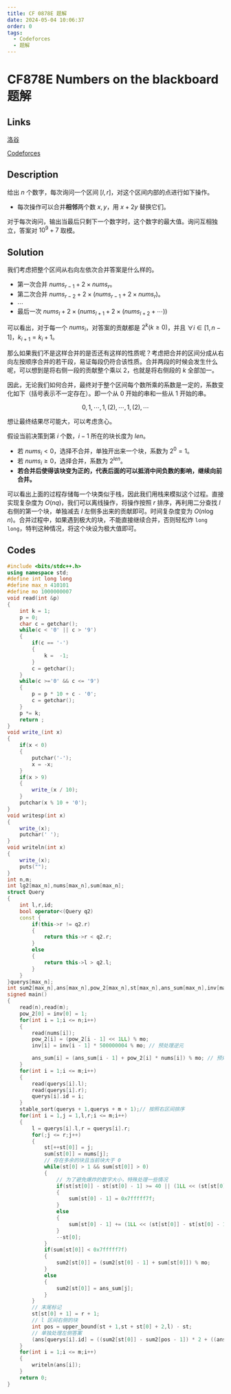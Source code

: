 ```yaml
---
title: CF 0878E 题解
date: 2024-05-04 10:06:37
order: 0
tags:
  - Codeforces
  - 题解
---
```

<!---->
<!--more-->

# CF878E Numbers on the blackboard 题解

## Links

[洛谷](https://www.luogu.com.cn/problem/CF878E)

[Codeforces](https://codeforces.com/problemset/problem/878/E)

## Description

给出 $n$ 个数字，每次询问一个区间 $[l,r]$，对这个区间内部的点进行如下操作。 
- 每次操作可以合并**相邻**两个数 $x,y$，用 $x+2y$ 替换它们。

对于每次询问，输出当最后只剩下一个数字时，这个数字的最大值。询问互相独立，答案对 $10^9 + 7$ 取模。

## Solution

我们考虑把整个区间从右向左依次合并答案是什么样的。

- 第一次合并 $nums_{r - 1} + 2 \times nums_{r}$。
- 第二次合并 $nums_{r - 2} + 2 \times \left (nums_{r - 1} + 2 \times nums_{r} \right)$。
- $\cdots$
- 最后一次 $nums_{l} + 2 \times \left (nums_{l + 1} + 2\times ( nums_{l + 2}  + \cdots )\right)$

可以看出，对于每一个 $nums_{i}$，对答案的贡献都是 $2^{k} (k \geq 0)$，并且 $\forall i \in [1,n-1]$，$k_{i + 1} = k_{i} + 1$。

那么如果我们不是这样合并的是否还有这样的性质呢？考虑把合并的区间分成从右向左按顺序合并的若干段，易证每段仍符合该性质。合并两段的时候会发生什么呢，可以想到是将右侧一段的贡献整个乘以 $2$，也就是将右侧段的 $k$ 全部加一。

因此，无论我们如何合并，最终对于整个区间每个数所乘的系数是一定的，系数变化如下（括号表示不一定存在）。即一个从 $0$ 开始的串和一些从 $1$ 开始的串。

$$0,1,\cdots,1,(2),\cdots,1,(2),\cdots$$

想让最终结果尽可能大，可以考虑贪心。

假设当前决策到第 $i$ 个数，$i - 1$ 所在的块长度为 $len$。

- 若 $nums_{i} < 0$，选择不合并，单独开出来一个块，系数为 $2^{0} = 1$。
- 若 $nums_{i} \ge 0$，选择合并，系数为 $2^{len}$。
- **若合并后使得该块变为正的，代表后面的可以抵消中间负数的影响，继续向前合并。**

可以看出上面的过程存储每一个块类似于栈，因此我们用栈来模拟这个过程。直接实现复杂度为 $O(nq)$，我们可以离线操作，将操作按照 $r$ 排序，再利用二分查找 $l$ 右侧的第一个块，单独减去 $l$ 左侧多出来的贡献即可。时间复杂度变为 $O(n \log n)$。合并过程中，如果遇到极大的块，不能直接继续合并，否则轻松炸 `long long`，特判这种情况，将这个块设为极大值即可。


## Codes

```cpp
#include <bits/stdc++.h>
using namespace std;
#define int long long 
#define max_n 410101
#define mo 1000000007
void read(int &p)
{
    int k = 1;
    p = 0;
    char c = getchar();
    while(c < '0' || c > '9')
    {
        if(c == '-')
        {
            k =  -1;
        }
        c = getchar();
    }
    while(c >='0' && c <= '9')
    {
        p = p * 10 + c - '0';
        c = getchar();
    }
    p *= k;
    return ;
}
void write_(int x)
{
    if(x < 0)
    {
        putchar('-');
        x = -x;
    }
    if(x > 9)
    {
        write_(x / 10);
    }
    putchar(x % 10 + '0');
}
void writesp(int x)
{
    write_(x);
    putchar(' ');
}
void writeln(int x)
{
    write_(x);
    puts("");
}
int n,m;
int lg2[max_n],nums[max_n],sum[max_n];
struct Query
{
    int l,r,id;
    bool operator<(Query q2)
    const {
        if(this->r != q2.r)
        {
            return this->r < q2.r;
        }
        else
        {
            return this->l > q2.l;
        }
    }
}querys[max_n];
int sum2[max_n],ans[max_n],pow_2[max_n],st[max_n],ans_sum[max_n],inv[max_n];
signed main()
{
    read(n),read(m);
    pow_2[0] = inv[0] = 1;
    for(int i = 1;i <= n;i++)
    {
        read(nums[i]);
        pow_2[i] = (pow_2[i - 1] << 1LL) % mo;
        inv[i] = inv[i - 1] * 500000004 % mo; // 预处理逆元

        ans_sum[i] = (ans_sum[i - 1] + pow_2[i] * nums[i]) % mo; // 预处理不分块贡献
    }
    for(int i = 1;i <= m;i++)
    {
        read(querys[i].l);       
        read(querys[i].r);
        querys[i].id = i;
    }
    stable_sort(querys + 1,querys + m + 1);// 按照右区间排序
    for(int i = 1,j = 1,l,r;i <= m;i++)
    {
        l = querys[i].l,r = querys[i].r;
        for(;j <= r;j++)
        {    
            st[++st[0]] = j;
            sum[st[0]] = nums[j];
            // 存在多余的块且当前块大于 0
            while(st[0] > 1 && sum[st[0]] > 0)
            {
                // 为了避免爆炸的数字大小，特殊处理一些情况
                if(st[st[0]] - st[st[0] - 1] >= 40 || (1LL << (st[st[0]] - st[st[0] - 1])) > (0x7fffff7f - sum[st[0] - 1])/ sum[st[0]])
                {
                    sum[st[0] - 1] = 0x7fffff7f;
                }
                else
                {
                    sum[st[0] - 1] += (1LL << (st[st[0]] - st[st[0] - 1])) * sum[st[0]];
                }
                --st[0];
            }
            if(sum[st[0]] < 0x7fffff7f)
            {
                sum2[st[0]] = (sum2[st[0] - 1] + sum[st[0]]) % mo;
            }
            else
            {
                sum2[st[0]] = ans_sum[j];
            }
        }
        // 末尾标记
        st[st[0] + 1] = r + 1;
        // l 区间右侧的块
        int pos = upper_bound(st + 1,st + st[0] + 2,l) - st;
        // 单独处理左侧答案
        (ans[querys[i].id] = ((sum2[st[0]] - sum2[pos - 1]) * 2 + ((ans_sum[st[pos] - 1] - ans_sum[l - 1]) * inv[l]) % mo ) % mo+ mo) %= mo;
    }
    for(int i = 1;i <= m;i++)
    {
        writeln(ans[i]);
    }
    return 0;
}
```
